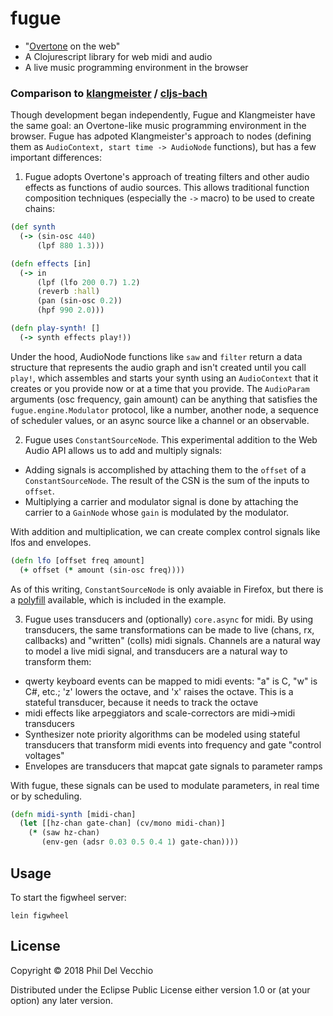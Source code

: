 # fugue

- "[Overtone](https://github.com/overtone/overtone) on the web"
- A Clojurescript library for web midi and audio
- A live music programming environment in the browser

### Comparison to [klangmeister](https://github.com/ctford/klangmeister) / [cljs-bach](https://github.com/ctford/cljs-bach)

Though development began independently, Fugue and Klangmeister have the same goal: an Overtone-like music programming environment in the browser. Fugue has adpoted Klangmeister's approach to nodes (defining them as `AudioContext, start time -> AudioNode` functions), but has a few important differences:


1. Fugue adopts Overtone's approach of treating filters and other audio effects as functions of audio sources. This allows traditional function composition techniques (especially the `->` macro) to be used to create chains:

```clojure
(def synth
  (-> (sin-osc 440)
      (lpf 880 1.3)))

(defn effects [in]
  (-> in
      (lpf (lfo 200 0.7) 1.2)
      (reverb :hall)
      (pan (sin-osc 0.2))
      (hpf 990 2.0)))

(defn play-synth! []
  (-> synth effects play!))
```

Under the hood, AudioNode functions like `saw` and `filter` return a data structure that represents the audio graph and isn't created until you call `play!`, which assembles and starts your synth using an `AudioContext` that it creates or you provide now or at a time that you provide. The `AudioParam` arguments (osc frequency, gain amount) can be anything that satisfies the `fugue.engine.Modulator` protocol, like a number, another node, a sequence of scheduler values, or an async source like a channel or an observable.


2. Fugue uses `ConstantSourceNode`. This experimental addition to the Web Audio API allows us to add and multiply signals:

- Adding signals is accomplished by attaching them to the `offset` of a `ConstantSourceNode`. The result of the CSN is the sum of the inputs to `offset`.
- Multiplying a carrier and modulator signal is done by attaching the carrier to a `GainNode` whose `gain` is modulated by the modulator.

With addition and multiplication, we can create complex control signals like lfos and envelopes.

```clojure
(defn lfo [offset freq amount]
  (+ offset (* amount (sin-osc freq))))
```

As of this writing, `ConstantSourceNode` is only avaiable in Firefox, but there is a [polyfill](https://github.com/mohayonao/constant-source-node) available, which is included in the example.


3. Fugue uses transducers and (optionally) `core.async` for midi. By using transducers, the same transformations can be made to live (chans, rx, callbacks) and "written" (colls) midi signals. Channels are a natural way to model a live midi signal, and transducers are a natural way to transform them:

- qwerty keyboard events can be mapped to midi events: "a" is C, "w" is C#, etc.; 'z' lowers the octave, and 'x' raises the octave. This is a stateful transducer, because it needs to track the octave
- midi effects like arpeggiators and scale-correctors are midi->midi transducers
- Synthesizer note priority algorithms can be modeled using stateful transducers that transform midi events into frequency and gate "control voltages"
- Envelopes are transducers that mapcat gate signals to parameter ramps

With fugue, these signals can be used to modulate parameters, in real time or by scheduling.

```clojure
(defn midi-synth [midi-chan]
  (let [[hz-chan gate-chan] (cv/mono midi-chan)]
    (* (saw hz-chan) 
       (env-gen (adsr 0.03 0.5 0.4 1) gate-chan))))
```

## Usage

To start the figwheel server:
```
lein figwheel
```

## License

Copyright © 2018 Phil Del Vecchio

Distributed under the Eclipse Public License either version 1.0 or (at
your option) any later version.
